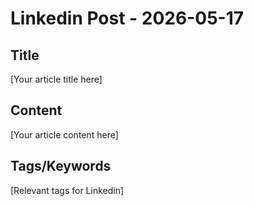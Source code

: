 # Linkedin Post - 2026-05-17

## Title
[Your article title here]

## Content
[Your article content here]

## Tags/Keywords
[Relevant tags for Linkedin]
